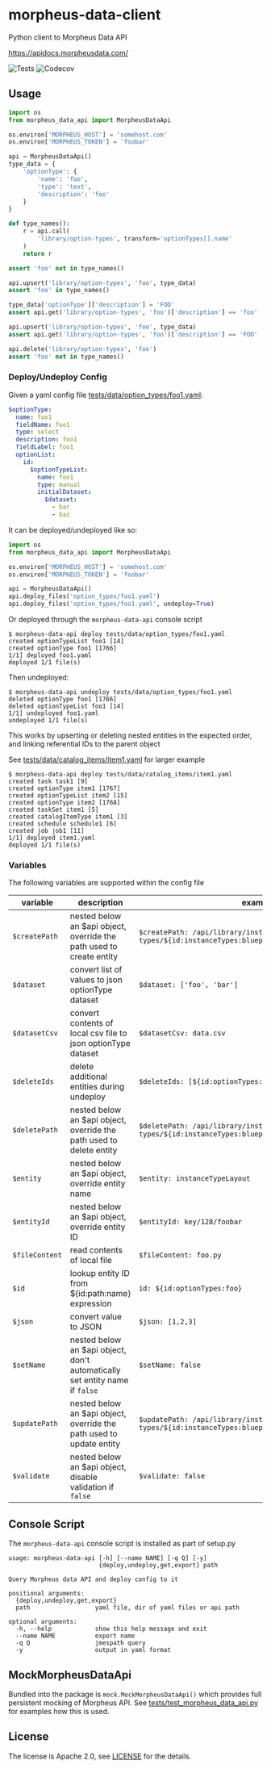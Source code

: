 # morpheus-data-client
Python client to Morpheus Data API

https://apidocs.morpheusdata.com/

![Tests](https://github.com/Accenture/morpheus-data-api/actions/workflows/tests.yml/badge.svg)
![Codecov](https://codecov.io/gh/Accenture/morpheus-data-api/branch/master/graph/badge.svg)

## Usage ##

```python
import os
from morpheus_data_api import MorpheusDataApi

os.environ['MORPHEUS_HOST'] = 'somehost.com'
os.environ['MORPHEUS_TOKEN'] = 'foobar'

api = MorpheusDataApi()
type_data = {
    'optionType': {
        'name': 'foo',
        'type': 'text',
        'description': 'foo'
    }
}

def type_names():
    r = api.call(
        'library/option-types', transform='optionTypes[].name'
    )
    return r

assert 'foo' not in type_names()

api.upsert('library/option-types', 'foo', type_data)
assert 'foo' in type_names()

type_data['optionType']['description'] = 'FOO'
assert api.get('library/option-types', 'foo')['description'] == 'foo'

api.upsert('library/option-types', 'foo', type_data)
assert api.get('library/option-types', 'foo')['description'] == 'FOO'

api.delete('library/option-types', 'foo')
assert 'foo' not in type_names()

```

### Deploy/Undeploy Config ###

Given a yaml config file [tests/data/option_types/foo1.yaml](./tests/data/option_types/foo1.yaml):

```yaml
$optionType:
  name: foo1
  fieldName: foo1
  type: select
  description: foo1
  fieldLabel: foo1
  optionList:
    id:
      $optionTypeList:
        name: foo1
        type: manual
        initialDataset:
          $dataset:
            - bar
            - baz
```

It can be deployed/undeployed like so:

```python
import os
from morpheus_data_api import MorpheusDataApi

os.environ['MORPHEUS_HOST'] = 'somehost.com'
os.environ['MORPHEUS_TOKEN'] = 'foobar'

api = MorpheusDataApi()
api.deploy_files('option_types/foo1.yaml')
api.deploy_files('option_types/foo1.yaml', undeploy=True)
```

Or deployed through the `morpheus-data-api` console script

```console
$ morpheus-data-api deploy tests/data/option_types/foo1.yaml
created optionTypeList foo1 [14]
created optionType foo1 [1766]
1/1] deployed foo1.yaml
deployed 1/1 file(s)
```

Then undeployed:
```console
$ morpheus-data-api undeploy tests/data/option_types/foo1.yaml
deleted optionType foo1 [1766]
deleted optionTypeList foo1 [14]
1/1] undeployed foo1.yaml
undeployed 1/1 file(s)
```

This works by upserting or deleting nested entities in the expected order, and linking
referential IDs to the parent object

See [tests/data/catalog_items/item1.yaml](./tests/data/catalog_items/item1.yaml) for larger example

```console
$ morpheus-data-api deploy tests/data/catalog_items/item1.yaml
created task task1 [9]
created optionType item1 [1767]
created optionTypeList item2 [15]
created optionType item2 [1768]
created taskSet item1 [5]
created catalogItemType item1 [3]
created schedule schedule1 [6]
created job job1 [11]
1/1] deployed item1.yaml
deployed 1/1 file(s)
```

### Variables ###

The following variables are supported within the config file

| variable | description | example |
| --- | --- | --- |
| `$createPath` | nested below an $api object, override the path used to create entity | `$createPath: /api/library/instance-types/${id:instanceTypes:blueprint1.instanceType1}/layouts` |
| `$dataset` | convert list of values to json optionType dataset | `$dataset: ['foo', 'bar']` |
| `$datasetCsv` | convert contents of local csv file to json optionType dataset | `$datasetCsv: data.csv` |
| `$deleteIds` | delete additional entities during undeploy | `$deleteIds: [${id:optionTypes:foo}]` |
| `$deletePath` | nested below an $api object, override the path used to delete entity | `$deletePath: /api/library/instance-types/${id:instanceTypes:blueprint1.instanceType1}/layouts` |
| `$entity` | nested below an $api object, override entity name | `$entity: instanceTypeLayout` |
| `$entityId` | nested below an $api object, override entity ID | `$entityId: key/128/foobar` |
| `$fileContent` | read contents of local file | `$fileContent: foo.py` |
| `$id` | lookup entity ID from ${id:path:name} expression | `id: ${id:optionTypes:foo}` |
| `$json` | convert value to JSON | `$json: [1,2,3]` |
| `$setName` | nested below an $api object, don't automatically set entity name if `false` | `$setName: false` |
| `$updatePath` | nested below an $api object, override the path used to update entity | `$updatePath: /api/library/instance-types/${id:instanceTypes:blueprint1.instanceType1}/layouts` |
| `$validate` | nested below an $api object, disable validation if `false` | `$validate: false` |

## Console Script ##

The `morpheus-data-api` console script is installed as part of setup.py

```console
usage: morpheus-data-api [-h] [--name NAME] [-q Q] [-y]
                         {deploy,undeploy,get,export} path

Query Morpheus data API and deploy config to it

positional arguments:
  {deploy,undeploy,get,export}
  path                  yaml file, dir of yaml files or api path

optional arguments:
  -h, --help            show this help message and exit
  --name NAME           export name
  -q Q                  jmespath query
  -y                    output in yaml format
```

## MockMorpheusDataApi ##

Bundled into the package is `mock.MockMorpheusDataApi()` which provides full persistent
mocking of Morpheus API.  See [tests/test_morpheus_data_api.py](./tests/test_morpheus_data_api.py) for examples how this is used.

## License
The license is Apache 2.0, see [LICENSE](./LICENSE) for the details.